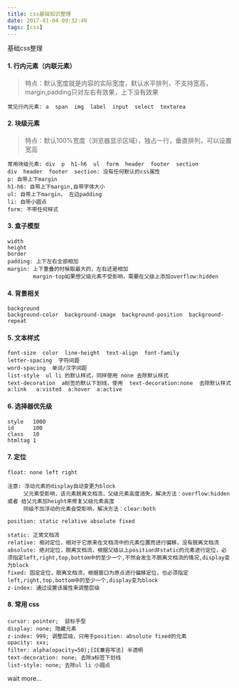 ```yaml
---
title: css基础知识整理
date: 2017-01-04 09:32:49
tags: [css]
---
```


基础css整理

<!-- more -->

#### 1. 行内元素（内联元素）
> 特点：默认宽度就是内容的实际宽度，默认水平排列，不支持宽高，margin,padding只对左右有效果，上下没有效果

    常见行内元素: a  span  img  label  input  select  textarea

#### 2. 块级元素
> 特点：默认100%宽度（浏览器显示区域），独占一行，垂直排列，可以设置宽高

    常用块级元素: div  p  h1-h6  ul  form  header  footer  section
    div  header  footer  section: 没有任何默认的css属性
    p: 自带上下margin
    h1-h6: 自带上下margin,自带字体大小
    ul: 自带上下margin， 左边padding
    li: 自带小圆点
    form: 不带任何样式

#### 3. 盒子模型

    width
    height
    border
    padding: 上下左右全部相加
    margin: 上下重叠的时候取最大的，左右还是相加
            margin-top如果想父级元素不受影响，需要在父级上添加overflow:hidden
    
#### 4. 背景相关

    background
    background-color  background-image  background-position  background-repeat

#### 5. 文本样式

    font-size  color  line-height  text-align  font-family
    letter-spacing  字符间距
    word-spacing  单词/汉字间距
    list-style  ul li 的默认样式，同样使用 none 去除默认样式
    text-decoration  a标签的默认下划线，使用  text-decoration:none  去除默认样式
    a:link   a:visted  a:hover  a:active

#### 6. 选择器优先级

    style   1000
    id      100
    class   10
    htmltag 1

#### 7. 定位

    float: none left right

    注意: 浮动元素的display自动变更为block
         父元素受影响，该元素脱离文档流，父级元素高度消失，解决方法：overflow:hidden 或者 给父元素加height来修复父级元素高度
         同级不加浮动的元素会受影响，解决方法：clear:both

    position: static relative absolute fixed 
    
    static: 正常文档流
    relative: 相对定位，相对于它原来在文档流中的元素位置而进行偏移，没有脱离文档流
    absolute: 绝对定位，脱离文档流，根据父级以上position非static的元素进行定位，必须指定left,right,top,bottom中的至少一个,不然会发生不脱离文档流的情况,display变为block
    fixed: 固定定位，脱离文档流，根据窗口为原点进行偏移定位，也必须指定left,right,top,bottom中的至少一个,display变为block
    z-index: 通过设置该属性来调整层级

#### 8. 常用 css

    cursor: pointer;  鼠标手型
    display: none; 隐藏元素
    z-index: 999; 调整层级，只用于position: absolute fixed的元素
    opacity: xxx;
    filter: alpha(opacity=50);[IE兼容写法] 半透明
    text-decoration: none; 去除a标签下划线
    list-style: none; 去除ul li 小圆点
              

wait more...